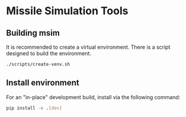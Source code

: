 # Missile Simulation Tools

## Building msim

It is recommended to create a virtual environment.  There is a script designed to build the environment. 

```bash
./scripts/create-venv.sh
```

## Install environment

For an "in-place" development build, install via the following command:

```bash
pip install -e .[dev]
```


